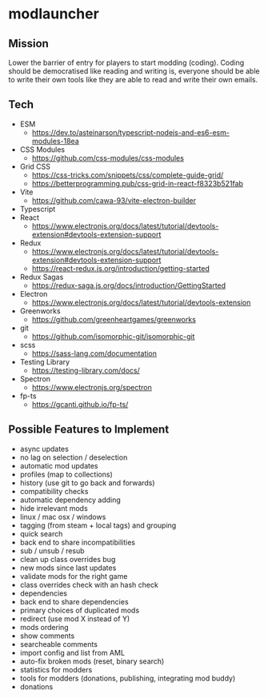 # modlauncher

## Mission

Lower the barrier of entry for players to start modding (coding). Coding should be democratised like reading and writing is, everyone should be able to write their own tools like they are able to read and write their own emails.

## Tech

- ESM
  - https://dev.to/asteinarson/typescript-nodejs-and-es6-esm-modules-18ea
- CSS Modules
  - https://github.com/css-modules/css-modules
- Grid CSS
  - https://css-tricks.com/snippets/css/complete-guide-grid/
  - https://betterprogramming.pub/css-grid-in-react-f8323b521fab
- Vite
  - https://github.com/cawa-93/vite-electron-builder
- Typescript
- React
  - https://www.electronjs.org/docs/latest/tutorial/devtools-extension#devtools-extension-support
- Redux
  - https://www.electronjs.org/docs/latest/tutorial/devtools-extension#devtools-extension-support
  - https://react-redux.js.org/introduction/getting-started
- Redux Sagas
  - https://redux-saga.js.org/docs/introduction/GettingStarted
- Electron
  - https://www.electronjs.org/docs/latest/tutorial/devtools-extension
- Greenworks
  - https://github.com/greenheartgames/greenworks
- git
  - https://github.com/isomorphic-git/isomorphic-git
- scss
  - https://sass-lang.com/documentation
- Testing Library
  - https://testing-library.com/docs/
- Spectron
  - https://www.electronjs.org/spectron
- fp-ts
  - https://gcanti.github.io/fp-ts/

## Possible Features to Implement

- async updates
- no lag on selection / deselection
- automatic mod updates
- profiles (map to collections)
- history (use git to go back and forwards)
- compatibility checks
- automatic dependency adding
- hide irrelevant mods
- linux / mac osx / windows
- tagging (from steam + local tags) and grouping
- quick search
- back end to share incompatibilities
- sub / unsub / resub
- clean up class overrides bug
- new mods since last updates
- validate mods for the right game
- class overrides check with an hash check
- dependencies
- back end to share dependencies
- primary choices of duplicated mods
- redirect (use mod X instead of Y)
- mods ordering
- show comments
- searcheable comments
- import config and list from AML
- auto-fix broken mods (reset, binary search)
- statistics for modders
- tools for modders (donations, publishing, integrating mod buddy)
- donations
